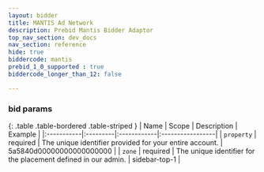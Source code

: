 ```yaml
---
layout: bidder
title: MANTIS Ad Network
description: Prebid Mantis Bidder Adaptor
top_nav_section: dev_docs
nav_section: reference
hide: true
biddercode: mantis
prebid_1_0_supported : true
biddercode_longer_than_12: false

---
```


### bid params

{: .table .table-bordered .table-striped }
| Name | Scope | Description | Example |
|:-----------|:---------|:------------|:-----------------|
| `property` | required | The unique identifier provided for your entire account. | 5a5840d00000000000000000 |
| `zone` | required | The unique identifier for the placement defined in our admin. | sidebar-top-1 |
